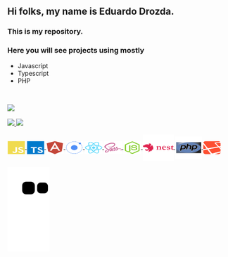 ## Hi folks, my name is Eduardo Drozda.


### This is my repository.

### Here you will see projects using mostly 

- Javascript
- Typescript
- PHP

<br/>

![](https://komarev.com/ghpvc/?username=eduardodrozda&style=for-the-badge)

<div>
  <a href="https://github.com/EduardoDrozda">
  <img height="180em" src="https://github-readme-stats.vercel.app/api?username=EduardoDrozda&show_icons=true&theme=dark&include_all_commits=true&count_private=true"/>
  <img height="180em" src="https://github-readme-stats.vercel.app/api/top-langs/?username=EduardoDrozda&layout=compact&langs_count=16&theme=dark"/>
<div>
<div style="display: inline_block"><br>
  <img align="center" alt="Eduardo-Js" height="30" width="40" src="https://raw.githubusercontent.com/devicons/devicon/master/icons/javascript/javascript-plain.svg">
  <img align="center" alt="Eduardo-Ts" height="30" width="40" src="https://raw.githubusercontent.com/devicons/devicon/master/icons/typescript/typescript-plain.svg">
  <img align="center" alt="Eduardo-Angular" height="30" width="40" src="https://raw.githubusercontent.com/devicons/devicon/master/icons/angularjs/angularjs-plain.svg">
  <img align="center" alt="Eduardo-Ionic" height="30" width="40" src="https://raw.githubusercontent.com/devicons/devicon/master/icons/ionic/ionic-original.svg">
  <img align="center" alt="Eduardo-React" height="30" width="40" src="https://raw.githubusercontent.com/devicons/devicon/master/icons/react/react-original.svg">
  <img align="center" alt="Eduardo-SASS" height="30" width="40" src="https://raw.githubusercontent.com/devicons/devicon/master/icons/sass/sass-original.svg">
  <img align="center" alt="Eduardo-Node" height="30" width="40" src="https://raw.githubusercontent.com/devicons/devicon/master/icons/nodejs/nodejs-original.svg">
  <img align="center" alt="Eduardo-Nestjs" height="60" width="70" src="https://raw.githubusercontent.com/devicons/devicon/master/icons/nestjs/nestjs-plain-wordmark.svg">
  <img align="center" alt="Eduardo-PHP" height="50" width="60" src="https://raw.githubusercontent.com/devicons/devicon/master/icons/php/php-original.svg">
  <img align="center" alt="Eduardo-Laravel" height="30" width="40" src="https://github.com/devicons/devicon/blob/master/icons/laravel/laravel-plain.svg">
</div>

![Snake animation](https://github.com/EduardoDrozda/EduardoDrozda/blob/output/github-contribution-grid-snake.svg)
